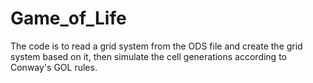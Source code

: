 # Game_of_Life

The code is to read a grid system from the ODS file and create the grid system based on it, then simulate the cell generations according to Conway's GOL rules.
